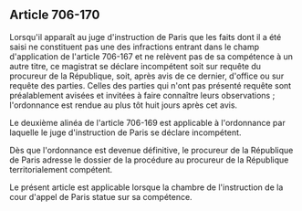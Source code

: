 Article 706-170
----
Lorsqu'il apparaît au juge d'instruction de Paris que les faits dont il a été
saisi ne constituent pas une des infractions entrant dans le champ d'application
de l'article 706-167 et ne relèvent pas de sa compétence à un autre titre, ce
magistrat se déclare incompétent soit sur requête du procureur de la République,
soit, après avis de ce dernier, d'office ou sur requête des parties. Celles des
parties qui n'ont pas présenté requête sont préalablement avisées et invitées à
faire connaître leurs observations ; l'ordonnance est rendue au plus tôt huit
jours après cet avis.

Le deuxième alinéa de l'article 706-169 est applicable à l'ordonnance par
laquelle le juge d'instruction de Paris se déclare incompétent.

Dès que l'ordonnance est devenue définitive, le procureur de la République de
Paris adresse le dossier de la procédure au procureur de la République
territorialement compétent.

Le présent article est applicable lorsque la chambre de l'instruction de la cour
d'appel de Paris statue sur sa compétence.
